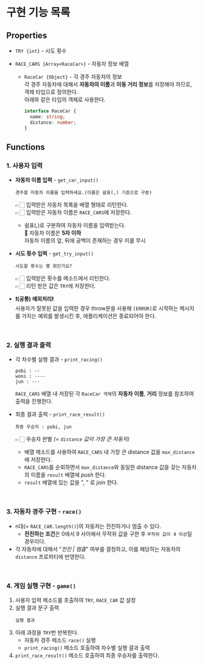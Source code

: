 # 구현 기능 목록

## Properties

- `TRY {int}` - 시도 횟수

- `RACE_CARS {Array<RaceCar>}` - 자동차 정보 배열

  - `RaceCar {Object}` - 각 경주 자동차의 정보  
     각 경주 자동차에 대해서 **자동차의 이름**과 **이동 거리 정보**를 저장해야 하므로, 객체 타입으로 정의한다.  
     아래와 같은 타입의 객체로 사용한다.

    ```typescript
    interface RaceCar {
      name: string;
      distance: number;
    }
    ```

## Functions

### 1. 사용자 입력

- **자동차 이름 입력** - `get_car_input()`

  ```
  경주할 자동차 이름을 입력하세요.(이름은 쉼표(,) 기준으로 구분)
  ```

  👉🏻 입력받은 자동차 목록을 배열 형태로 리턴한다.  
  👉🏻 입력받은 자동차 이름은 `RACE_CARS`에 저장한다.

  - 쉼표(,)로 구분하여 자동차 이름을 입력받는다.  
     🌟 자동차 이름은 **5자 이하**  
     자동차 이름의 앞, 뒤에 공백이 존재하는 경우 이를 무시

- **시도 횟수 입력** - `get_try_input()`
  ```
  시도할 횟수는 몇 회인가요?
  ```
  👉🏻 입력받은 횟수를 메소드에서 리턴한다.  
  👉🏻 리턴 받은 값은 `TRY`에 저장한다.
- **❗️(공통) 예외처리❗️**  
  사용자가 잘못된 값을 입력한 경우 throw문을 사용해 `[ERROR]`로 시작하는 메시지를 가지는 예외를 발생시킨 후, 애플리케이션은 종료되어야 한다.

<br/>

### 2. 실행 결과 출력

- 각 차수별 실행 결과 - `print_racing()`

  ```
  pobi : --
  woni : ----
  jun : ---
  ```

  `RACE_CARS` 배열 내 저장된 각 `RaceCar 객체`의 **자동차 이름**, **거리** 정보를 참조하여 출력을 진행한다.

- 최종 결과 출력 - `print_race_result()`
  ```
  최종 우승자 : pobi, jun
  ```
  👉🏻 우승자 판별 _(= `distance` 값이 가장 큰 자동차)_
  - 배열 메소드를 사용하여 `RACE_CARS` 내 가장 큰 distance 값을 `max_distance`에 저장한다.
  - `RACE_CARS`를 순회하면서 `max_distance`와 동일한 distance 값을 갖는 자동차의 이름을 `result` 배열에 _push_ 한다.
  - `result` 배열에 있는 값을 ", " 로 _join_ 한다.

<br/>

### 3. 자동차 경주 구현 - `race()`

- n대(= `RACE_CAR.length()`)의 자동차는 전진하거나 멈출 수 있다.
  - **전진하는 조건**은 0에서 9 사이에서 무작위 값을 구한 후 `무작위 값이 4 이상`일 경우이다.
- 각 자동차에 대해서 "_전진 | 멈춤_" 여부를 결정하고, 이를 해당하는 자동차의 `distance` 프로퍼티에 반영한다.

<br/>

### 4. 게임 실행 구현 - `game()`

1. 사용자 입력 메소드를 호출하여 `TRY`, `RACE_CAR` 값 설정
2. 실행 결과 문구 출력
   ```
   실행 결과
   ```
3. 아래 과정을 `TRY`번 반복한다.
   - 자동차 경주 메소드 `race()` 실행
   - `print_racing()` 메소드 호출하여 차수별 실행 결과 출력
4. `print_race_result()` 메소드 호출하여 최종 우승자를 출력한다.
